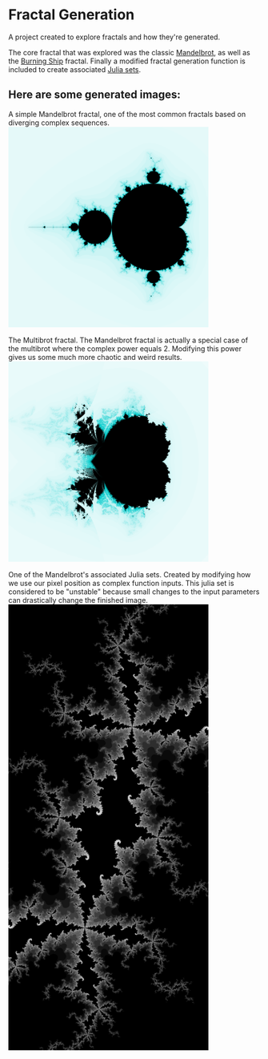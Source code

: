 # Fractal Generation
 A project created to explore fractals and how they're generated. 
 
 The core fractal that was explored was the classic [Mandelbrot](https://en.wikipedia.org/wiki/Mandelbrot_set), as well as the [Burning Ship](https://en.wikipedia.org/wiki/Burning_Ship_fractal) fractal. Finally a modified fractal generation function is included to create associated [Julia sets](https://en.wikipedia.org/wiki/Julia_set).

## Here are some generated images:

A simple Mandelbrot fractal, one of the most common fractals based on diverging complex sequences.
<img src="/pics/mandlebrot.png" width="400">

The Multibrot fractal. The Mandelbrot fractal is actually a special case of the multibrot where the complex power equals 2. Modifying this power gives us some much more chaotic and weird results.
<img src="/pics/multibrot.png" width="400">

One of the Mandelbrot's associated Julia sets. Created by modifying how we use our pixel position as complex function inputs. This julia set is considered to be "unstable" because small changes to the input parameters can drastically change the finished image.
<img src="/pics/JuliaSet_processed.png" width="400">


